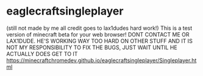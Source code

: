 # eaglecraftsingleplayer
(still not made by me all credit goes to lax1dudes hard work!) This is a test version of minecraft beta for your web browser! DONT CONTACT ME OR LAX1DUDE. HE'S WORKING WAY TOO HARD ON OTHER STUFF AND IT IS NOT MY RESPONSIBILITY TO FIX THE BUGS, JUST WAIT UNTIL HE ACTUALLY DOES GET TO IT https://minecraftchromedev.github.io/eaglecraftsingleplayer/Singleplayer.html
